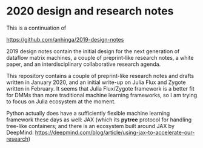 # 2020 design and research notes

This is a continuation of

https://github.com/anhinga/2019-design-notes

2019 design notes contain the initial design for the next generation of dataflow matrix machines, a couple of preprint-like research notes, a white paper, and an interdisciplinary collaborative research agenda.

This repository contains a couple of preprint-like research notes and drafts written in January 2020, and an initial write-up on Julia Flux and Zygote written in February. It seems that Julia Flux/Zygote framework is a better fit for DMMs than more traditional machine learning frameworks, so I am trying to focus on Julia ecosystem at the moment.

Python actually does have a sufficiently flexible machine learning framework these days as well: JAX (which its **pytree** protocol for handling tree-like containers; and there is an ecosystem built around JAX by DeepMind: https://deepmind.com/blog/article/using-jax-to-accelerate-our-research)

